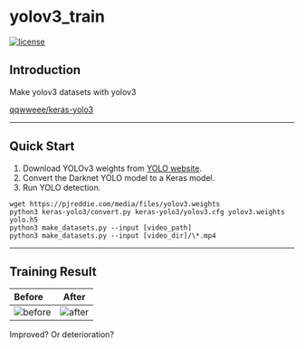 # yolov3_train

[![license](https://img.shields.io/github/license/mashape/apistatus.svg)](LICENSE)

## Introduction

Make yolov3 datasets with yolov3

 [qqwweee/keras-yolo3](https://github.com/qqwweee/keras-yolo3)


---

## Quick Start

1. Download YOLOv3 weights from [YOLO website](http://pjreddie.com/darknet/yolo/).
2. Convert the Darknet YOLO model to a Keras model.
3. Run YOLO detection.

```
wget https://pjreddie.com/media/files/yolov3.weights
python3 keras-yolo3/convert.py keras-yolo3/yolov3.cfg yolov3.weights yolo.h5
python3 make_datasets.py --input [video_path]
python3 make_datasets.py --input [video_dir]/\*.mp4
```

---
## Training Result
|Before|After|
|:-|:-:|
|![before](https://github.com/kamei002/yolov3_train/blob/media/before.gif)|![after](https://github.com/kamei002/yolov3_train/blob/media/after.gif)|

Improved? Or deterioration?
